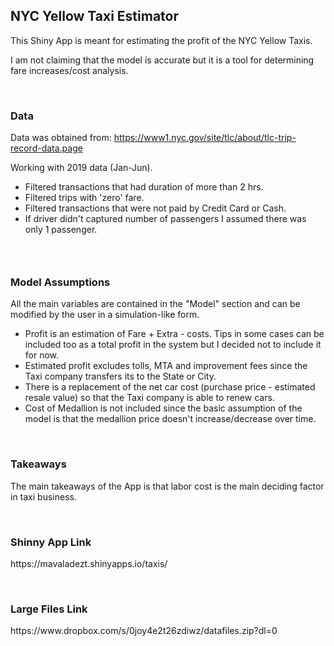 <h2>NYC Yellow Taxi Estimator</h2>
<p>This Shiny App is meant for estimating the profit of the NYC Yellow Taxis.</p>
<p>I am not claiming that the model is accurate but it is a tool for determining fare increases/cost analysis.</p>
<p>&nbsp;</p>
<h3>Data</h3>
<p>Data was obtained from:&nbsp;<a href="https://www1.nyc.gov/site/tlc/about/tlc-trip-record-data.page">https://www1.nyc.gov/site/tlc/about/tlc-trip-record-data.page</a></p>
<p>Working with 2019 data (Jan-Jun).</p>
<ul>
<li>Filtered transactions that had duration of more than 2 hrs.</li>
<li>Filtered trips with 'zero' fare.</li>
<li>Filtered transactions that were not paid by Credit Card or Cash.</li>
<li>If driver didn't captured number of passengers I assumed there was only 1 passenger.</li>
</ul>
<h3>&nbsp;</h3>
<h3>Model Assumptions</h3>
<p>All the main variables are contained in the "Model" section and can be modified by the user in a simulation-like form.</p>
<ul>
<li>Profit is an estimation of Fare + Extra - costs. Tips in some cases can be included too as a total profit in the system but I decided not to include it for now.</li>
<li>Estimated profit excludes tolls, MTA and improvement fees since the Taxi company transfers its to the State or City.</li>
<li>There is a replacement of the net car cost (purchase price - estimated resale value) so that the Taxi company is able to renew cars.</li>
<li>Cost of Medallion is not included since the basic assumption of the model is that the medallion price doesn't increase/decrease over time.</li>
</ul>
<p>&nbsp;</p>
<h3>Takeaways</h3>
<p>The main takeaways of the App is that labor cost is the main deciding factor in taxi business.</p>

<p>&nbsp;</p>
<h3>Shinny App Link</h3>
https://mavaladezt.shinyapps.io/taxis/

<p>&nbsp;</p>
<h3>Large Files Link</h3>
https://www.dropbox.com/s/0joy4e2t26zdiwz/datafiles.zip?dl=0
